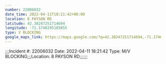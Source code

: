 ```yaml
---
number: 22006032
date_time: 2022-04-11T18:21:42+00:00
location: 8 PAYSON RD
latitude: 42.38247251714694
longitude: -71.1746195103855
type: V BLOCKING
google_maps_link: https://maps.google.com/?q=42.38247251714694,-71.1746195103855
---
```


;;;Incident #: 22006032  Date: 2022-04-11 18:21:42   Type: M/V BLOCKING;;;Location: 8 PAYSON RD;;;;;;
